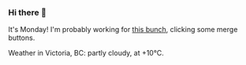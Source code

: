 ### Hi there :wave:

It's Monday! I'm probably working for [this bunch](https://github.com/kohofinancial), clicking some merge buttons.

Weather in Victoria, BC: partly cloudy, at +10°C.
